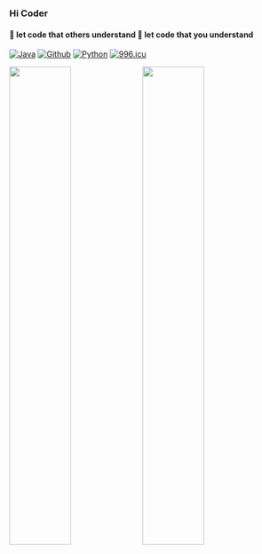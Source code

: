 ### Hi Coder

####  :ghost: let code that others understand :high_brightness: let code that you understand
[![Java](https://img.shields.io/badge/-java-red?style=flat&logo=Java&logoColor=white)](https://github.com/xiangmingzhe0928)
[![Github](https://img.shields.io/badge/-github-black?style=flat&logo=github&logoColor=white)](https://github.com/xiangmingzhe0928)
[![Python](https://img.shields.io/badge/-python-blue?style=flat&logo=python&logoColor=white)](https://github.com/xiangmingzhe0928)
<a href="https://996.icu"><img src="https://img.shields.io/badge/link-996.icu-red.svg" alt="996.icu"></a>
</hr>
<img align="left" width="47%" src="https://github-readme-stats.vercel.app/api/top-langs/?username=xiangmingzhe0928&theme=vue&layout=compact" />
<img align="left" width="47%" src="https://github-readme-stats.vercel.app/api?username=xiangmingzhe0928&theme=vue&layout=compact" />

